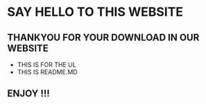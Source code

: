 # SAY HELLO TO THIS WEBSITE

## THANKYOU FOR YOUR DOWNLOAD IN OUR WEBSITE

* THIS IS FOR THE UL
* THIS IS README.MD


## ENJOY !!!